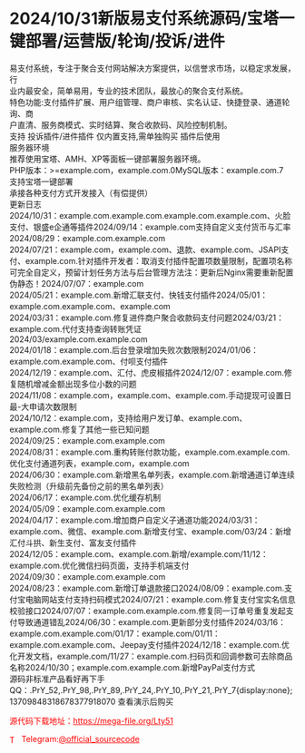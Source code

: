 # 2024/10/31新版易支付系统源码/宝塔一键部署/运营版/轮询/投诉/进件

易支付系统，专注于聚合支付网站解决方案提供，以信誉求市场，以稳定求发展，行<br>业内最安全，简单易用，专业的技术团队，最放心的聚合支付系统。<br>特色功能:支付插件扩展、用户组管理、商户审核、实名认证、快捷登录、通道轮询、商<br>户直清、服务商模式、实时结算、聚合收款码、风险控制机制。<br>支持 投诉插件/进件插件 仅内置支持,需单独购买 插件后使用<br>服务器环境<br>推荐使用宝塔、AMH、XP等面板一键部署服务器环境。<br>PHP版本：&gt;=example.com，example.com.0MySQL版本：example.com.7<br>支持宝塔一键部署<br>承接各种支付方式开发接入（有偿提供）<br>更新日志<br>2024/10/31：example.com.example.com.example.com.example.com、火脸支付、银盛e企通等插件2024/09/14：example.com支持自定义支付货币与汇率<br>2024/08/29：example.com.example.com<br>2024/07/21：example.com，example.com、退款、example.com、JSAPI支付、example.com.针对插件开发者：取消支付插件配置项数量限制，配置项名称可完全自定义，预留计划任务方法与后台管理方法注：更新后Nginx需要重新配置伪静态！2024/07/07：example.com<br>2024/05/21：example.com.新增汇联支付、快钱支付插件2024/05/01：example.com.example.com、example.com<br>2024/03/31：example.com.修复进件商户聚合收款码支付问题2024/03/21：example.com.代付支持查询转账凭证<br>2024/03/example.com.example.com<br>2024/01/18：example.com.后台登录增加失败次数限制2024/01/06：example.com.example.com、付呗支付插件<br>2024/12/19：example.com、汇付、虎皮椒插件2024/12/07：example.com.修复随机增减金额出现多位小数的问题<br>2024/11/08：example.com，example.com、example.com.手动提现可设置日最-大申请次数限制<br>2024/10/12：example.com，支持给用户发订单、example.com、example.com.修复了其他一些已知问题<br>2024/09/25：example.com.example.com<br>2024/08/31：example.com.重构转账付款功能，example.com.example.com.优化支付通道列表，example.com，example.com<br>2024/06/30：example.com.新增黑名单列表，example.com.新增通道订单连续失败检测（升级前先备份之前的黑名单列表）<br>2024/06/17：example.com.优化缓存机制<br>2024/05/09：example.com.example.com<br>2024/04/17：example.com.增加商户自定义子通道功能2024/03/31：example.com、微信、example.com.新增支付宝、example.com/03/24：新增汇付斗拱、新生支付、富友支付插件<br>2024/12/05：example.com、example.com.新增/example.com/11/12：example.com.优化微信扫码页面，支持手机端支付<br>2024/09/30：example.com.example.com<br>2024/08/23：example.com.新增订单退款接口2024/08/09：example.com.支付宝电脑网站支付支持扫码模式2024/07/21：example.com.修复支付宝实名信息校验接口2024/07/07：example.com.example.com.修复同一订单号重复发起支付导致通道错乱2024/06/30：example.com.更新部分支付插件2024/03/16：example.com.example.com/01/17：example.com/01/11：example.com.example.com、Jeepay支付插件2024/12/18：example.com.优化开发文档，example.com/11/27：example.com.扫码页和回调参数可去除商品名称2024/10/30；example.com.example.com.新增PayPal支付方式<br>源码非标准产品看好再下手 QQ：.PrY_52,.PrY_98,.PrY_89,.PrY_24,.PrY_10,.PrY_21,.PrY_7{display:none};13709848318678377918070 查看演示后购买<br>


<p style="color: red;">源代码下载地址：<a href="https://mega-file.org/Lty51" style="color: red;">https://mega-file.org/Lty51</a></p><p style="color: red;"><img src="https://cdn-icons-png.flaticon.com/512/2111/2111646.png" alt="Telegram Icon" style="width: 16px; vertical-align: middle; margin-right: 5px;">Telegram:<a href="https://t.me/official_sourcecode" style="color: red;">@official_sourcecode</a></p>